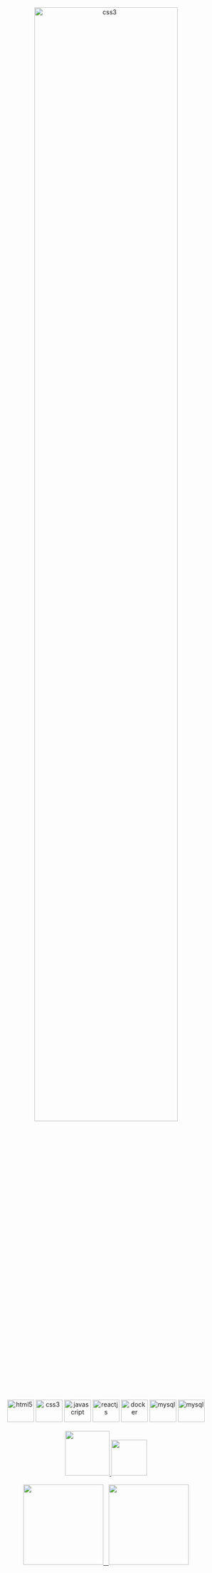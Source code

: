  

<div align="center">
<!-- <img alt="css3" src="https://i.ibb.co/GHBX6bY/1648086810091.jpg" style="max-width:100%;"> -->
<img alt="css3" margin-left="70px"  src="https://svgshare.com/i/fs6.svg" style="width:80%;">
  <br>
  <div bgcolor="red">
    <img alt="html5" height="50" width="60" src="https://cdn.jsdelivr.net/gh/devicons/devicon/icons/html5/html5-plain-wordmark.svg" style="max-width:100%;">
    <img alt="css3" height="50" width="60" src="https://cdn.jsdelivr.net/gh/devicons/devicon/icons/css3/css3-plain-wordmark.svg" style="max-width:100%;">
    <img alt="javascript" height="50" width="60" src="https://cdn.jsdelivr.net/gh/devicons/devicon/icons/javascript/javascript-plain.svg" style="max-width:100%;">
    <img alt="reactjs" height="50" width="60" src="https://cdn.jsdelivr.net/gh/devicons/devicon/icons/react/react-original.svg" style="max-width:100%;">
    <img alt="docker" height="50" width="60" src="https://cdn.worldvectorlogo.com/logos/docker.svg" style="max-width:100%;">
    <img alt="mysql" height="50" width="60" src="https://static.cdnlogo.com/logos/m/10/mysql.svg" style="max-width:100%;">
    <img alt="mysql" height="50" width="60" src="https://upload.wikimedia.org/wikipedia/commons/d/d9/Node.js_logo.svg" style="max-width:100%;">
  </div>
  <br>
  <div>
    <a href="https://www.linkedin.com/in/guilhermegiacominidev/" target="_blank">
      <img src="https://img.shields.io/badge/-LinkedIn-%230077B5?style=for-the-badge&logo=linkedin&logoColor=white"  width="100px" target="_blank">
    </a>
    <a href = "mailto: ggiacomini2012@gmail.com">
      <img width="80px" src="https://img.shields.io/badge/-Gmail-%23333?style=for-the- badge&logo=gmail&logoColor=white" target="_blank">
    </a>
  </div>
</br>
<div>
  <a href="https://github.com/ggiacomini2012">
  <img height="180em" src="https://github-readme-stats.vercel.app/api?username=ggiacomini2012&show_icons=true&theme=nord&include_all_commits=true&count_private=true"/> &nbsp;
  <img height="180em" src="https://github-readme-stats.vercel.app/api/top-langs/?username=ggiacomini2012&layout=demo&langs_count=7&theme=nord"/>
</div>
</div>


<!--
**ggiacomini2012/ggiacomini2012** is a ✨ _special_ ✨ repository because its `README.md` (this file) appears on your GitHub profile.

Here are some ideas to get you started:

- 🔭 I’m currently working on ...
- 🌱 I’m currently learning ...
- 👯 I’m looking to collaborate on ...
- 🤔 I’m looking for help with ...
- 💬 Ask me about ...
- 📫 How to reach me: ...
- 😄 Pronouns: ...
- ⚡ Fun fact: ...
-->
